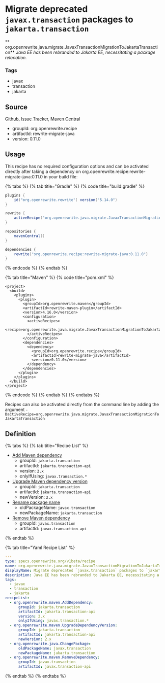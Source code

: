 # Migrate deprecated `javax.transaction` packages to `jakarta.transaction`

** org.openrewrite.java.migrate.JavaxTransactionMigrationToJakartaTransaction**
_Java EE has been rebranded to Jakarta EE, necessitating a package relocation._

### Tags

* javax
* transaction
* jakarta

## Source

[Github](https://github.com/openrewrite/rewrite-migrate-java), [Issue Tracker](https://github.com/openrewrite/rewrite-migrate-java/issues), [Maven Central](https://search.maven.org/artifact/org.openrewrite.recipe/rewrite-migrate-java/0.11.0/jar)

* groupId: org.openrewrite.recipe
* artifactId: rewrite-migrate-java
* version: 0.11.0


## Usage

This recipe has no required configuration options and can be activated directly after taking a dependency on org.openrewrite.recipe:rewrite-migrate-java:0.11.0 in your build file:

{% tabs %}
{% tab title="Gradle" %}
{% code title="build.gradle" %}
```groovy
plugins {
    id("org.openrewrite.rewrite") version("5.14.0")
}

rewrite {
    activeRecipe("org.openrewrite.java.migrate.JavaxTransactionMigrationToJakartaTransaction")
}

repositories {
    mavenCentral()
}

dependencies {
    rewrite("org.openrewrite.recipe:rewrite-migrate-java:0.11.0")
}
```
{% endcode %}
{% endtab %}

{% tab title="Maven" %}
{% code title="pom.xml" %}
```markup
<project>
  <build>
    <plugins>
      <plugin>
        <groupId>org.openrewrite.maven</groupId>
        <artifactId>rewrite-maven-plugin</artifactId>
        <version>4.16.0</version>
        <configuration>
          <activeRecipes>
            <recipe>org.openrewrite.java.migrate.JavaxTransactionMigrationToJakartaTransaction</recipe>
          </activeRecipes>
        </configuration>
        <dependencies>
          <dependency>
            <groupId>org.openrewrite.recipe</groupId>
            <artifactId>rewrite-migrate-java</artifactId>
            <version>0.11.0</version>
          </dependency>
        </dependencies>
      </plugin>
    </plugins>
  </build>
</project>
```
{% endcode %}
{% endtab %}
{% endtabs %}

Recipes can also be activated directly from the command line by adding the argument `-DactiveRecipe=org.openrewrite.java.migrate.JavaxTransactionMigrationToJakartaTransaction`

## Definition

{% tabs %}
{% tab title="Recipe List" %}
* [Add Maven dependency](../../maven/adddependency.md)
  * groupId: `jakarta.transaction`
  * artifactId: `jakarta.transaction-api`
  * version: `2.x`
  * onlyIfUsing: `javax.transaction.*`
* [Upgrade Maven dependency version](../../maven/upgradedependencyversion.md)
  * groupId: `jakarta.transaction`
  * artifactId: `jakarta.transaction-api`
  * newVersion: `2.x`
* [Rename package name](../../java/changepackage.md)
  * oldPackageName: `javax.transaction`
  * newPackageName: `jakarta.transaction`
* [Remove Maven dependency](../../maven/removedependency.md)
  * groupId: `javax.transaction`
  * artifactId: `javax.transaction-api`

{% endtab %}

{% tab title="Yaml Recipe List" %}
```yaml
---
type: specs.openrewrite.org/v1beta/recipe
name: org.openrewrite.java.migrate.JavaxTransactionMigrationToJakartaTransaction
displayName: Migrate deprecated `javax.transaction` packages to `jakarta.transaction`
description: Java EE has been rebranded to Jakarta EE, necessitating a package relocation.
tags:
  - javax
  - transaction
  - jakarta
recipeList:
  - org.openrewrite.maven.AddDependency:
      groupId: jakarta.transaction
      artifactId: jakarta.transaction-api
      version: 2.x
      onlyIfUsing: javax.transaction.*
  - org.openrewrite.maven.UpgradeDependencyVersion:
      groupId: jakarta.transaction
      artifactId: jakarta.transaction-api
      newVersion: 2.x
  - org.openrewrite.java.ChangePackage:
      oldPackageName: javax.transaction
      newPackageName: jakarta.transaction
  - org.openrewrite.maven.RemoveDependency:
      groupId: javax.transaction
      artifactId: javax.transaction-api

```
{% endtab %}
{% endtabs %}
